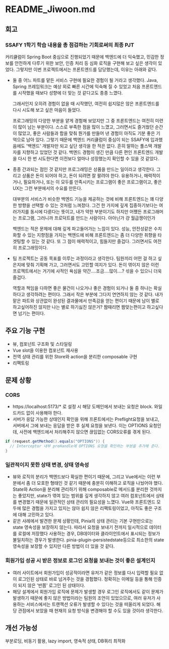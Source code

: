# README_Jiwoon.md

## 회고

### SSAFY 1학기 학습 내용을 총 점검하는 기회로써의 최종 PJT

커리큘럼이 Spring Boot 중심으로 진행되었기 때문에 백엔드에 더 익숙했고, 민감한 정보를 안전하게 다루기 위한 보안, 인증 처리 등 심화 로직을 구현해 보고 싶은 생각이 있었다.
그렇지만 이번 프로젝트에서는 프론트엔드를 담당했는데, 이유는 아래와 같다.

- 둘 중 어느 파트를 맡든 서비스 구현에 필요한 경험이 될 거라고 생각했다.
  Java, Spring 프레임워크는 예상 외로 빠른 시간에 익숙해 질 수 있었고 처음 프론트엔드를 시작했을 때보다 성향에 더 맞는 것 같다고도 종종 느꼈다.

  그래서인지 오히려 경험이 없을 때 시작했던, 여전히 쉽지많은 않은 프론트엔드를 다시 시도해 보고 싶은 마음이 들었다.

  프로그래밍의 다양한 부분을 얕게 경험해 보았지만 그 중 프론트엔드는 여전히 미련이 많이 남는 부분이다. 스스로 부족한 점을 많이 느꼈고, 그러면서도 즐거웠던 순간이 많았고, 좋은 사람들과 합을 맞춰 뭔가를 만들어 낸 경험이 아직도 기분 좋은 기억으로 남아 있다.
  그렇기 때문에 백엔드 커리큘럼이 중심이 되는 SSAFY에 입과했음에도 '백엔드' 개발자만 되고 싶단 생각을 한 적은 없다. 흔히 말하는 풀스택 개발자를 지향하고 있었던 것 같다.
  백엔드 경험이 생긴 만큼 다른 편인 프론트엔드 개발을 다시 한 번 시도한다면 이전보다 얼마나 성장했는지 확인할 수 있을 것 같았다.

- 종종 간과되는 점인 것 같지만 프로그래밍은 상품을 만드는 일이라고 생각한다. 그리고 상품은 돈이 되어야 하고, 돈이 되려면 잘 팔려야 한다.
  유용하거나, 매력적이거나, 필요하거나, 또는 이 모두를 만족시키는 프로그램이 좋은 프로그램이고, 좋은 UX는 그런 부분에서의 수요를 만든다.
  
  대부분의 서비스가 비슷한 백엔드 기능을 제공하는 것에 비해 프론트엔드는 꽤 다양한 방향을 선택할 수 있는 것처럼 느껴졌다.
  그건 한 가지에 깊게 집중하기보다는 여러가지를 동시에 다룬다는 뜻이고, 내가 약한 부분이기도 하지만 어쨌든 프로그래머는 프로그램, 그러니까 프로덕트를 만드는 사람이다. 아아닌가 걍 월급쟁이인가

  백엔드는 적은 문제에 대해 깊게 파고들어가는 느낌이 있다. 성능, 안전성같은 수치화할 수 있는 지향점을 가지는 백엔드에 비해 프론트엔드는 좀 더 다양한 취향을 타겟팅할 수 있는 것 같다. 또 그 점이 매력적이고, 힘들지만 즐겁다. 그러면서도 여전히 프로그래밍이다.

- 팀 프로젝트는 공동 목표를 이루는 과정이라고 생각한다. 팀원끼리 어떤 걸 하고 싶은지에 맞춰 기획해 가고, 그러면서도 고민할 여지가 있다. 돈이 엮이지 않은 이런 프로젝트에서는 거기에 사적인 욕심을 약간....조금....많이....? 섞을 수 있으니 더욱 즐겁다.

  역할과 책임을 다하면 좋은 물건이 나오거나 좋은 경험이 되거나 둘 중 하나는 확실하다고 생각하려는 편이다. 그래서 작은 부분에 그다지 연연하지 않는 것 같다. 내가 맡은 파트와 상관없이 완성된 결과물에서 만족감을 얻는 편이기 때문에 남이 별로 하고싶어하진 않지만 나는 별로 하기싫진 않은거? 짬때리면 짬맞는편이고 하고싶다면 넘기는 편이다.

## 주요 기능 구현

- 뷰, 컴포넌트 구조화 및 스타일링
- Vue slot을 이용한 컴포넌트 재사용
- 전역 상태 관리를 위한 Store와 action을 분리한 composable 구현
- 리팩토링

## 문제 상황

### CORS
- https://localhost:5173/\* 로 설정 시 해당 도메인에서 보내는 요청은 block. 와일드카드 없이 사용해야 한다.
- 서버가 응답 가능한 상태인지 확인을 위해 프론트에서는 Preflight요청을 보내고, 서버에서 그에 보내는 응답을 받은 후 실제 요청을 보낸다. 이는 OPTIONS 요청인데, 사전에 백엔드에서 처리해주지 않으면 끊임없는 CORS오류를 겪게 된다.
```JAVA
if (request.getMethod().equals("OPTIONS")) {
  // Interceptor 내부 preHandle에 OPTIONS 요청을 확인하는 부분을 추가해 준다.
}
``` 

### 일관적이지 못한 상태 변경, 상태 영속성
- 뷰와 로직의 분리가 백엔드보다 확실한 편이기 때문에, 그리고 Vue에서는 이런 부분에서 좀 더 모호한 형태인 것 같기 때문에 충분히 이해하고 로직을 나눴어야 했다. State와 Action을 분리해 관리하기 위해 composable로 메서드를 분리한 것까지는 좋았지만, state가 엮여 있는 범위를 깊게 생각하지 않고 여러 컴포넌트에서 상태를 변경했기 때문에 일관적인 상태 관리의 필요성을 느꼈다. Vue와 프론트엔드 모두에 많은 경험을 가지고 있지는 않아 쉽지 않은 리팩토링이었고, 아직도 좋은 구조에 대해 고민하고 있다.
- 같은 사례에서 발견한 문제 상황인데, Pinia의 상태 관리는 기본 구현만으로는 state 영속성을 보장하지 않는다. 따라서 요청을 보내기 전까지 일시적으로 데이터를 로컬에 저장했다 사용하는 경우, DB데이터와 클라이언트에서 표시되는 정보가 불일치하는 경우가 발생한다. pinia-plugin-persistedstate등으로 최소한의 state 영속성을 보장할 수 있지만 다른 방법이 더 있을 것 같다.

### 회원가입 성공 시 받은 정보로 로그인 요청을 보내는 것이 좋은 설계인지
- 여러 사이트에서 회원가입이 성공적이라면 유저가 같은 정보를 다시 입력할 필요 없이 로그인된 상태로 바로 넘겨주는 것을 경험했다. 정확히는 이메일 등을 통해 인증이 되지 않은 '반쯤' 로그인 된 상태이다.
- 해당 설계에서 회원가입 로직에 문제가 발생할 경우 로그인 로직에서도 같이 문제가 발생하기 때문에 좋지 않은 방법이라는 팀원의 조언이 있었으므로, 여러 유저가 사용하는 서비스에서는 트랜잭션 오류가 발생할 수 있다는 것을 떠올리게 되었다. 해당 관점에서 보았을 때 현재의 요청 방식을 변경해야 할 수도 있을 것이라 생각한다.


## 개선 가능성

부분로딩, 비동기 활용, lazy import, 영속적 상태, DB쿼리 최적화
